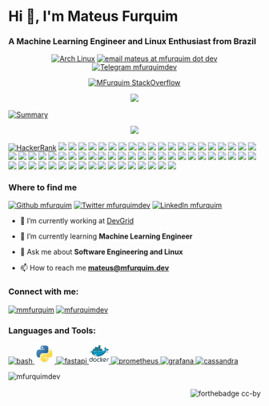 <!-- <div align="left"> -->
<!--   <a href="https://app.daily.dev/mfurquimdev" target="_blank"> -->
<!--     <img -->
<!--       src="https://github.com/mfurquim/mfurquim/blob/master/devcard.svg" -->
<!--       width="256" -->
<!--       align="right" -->
<!--       alt="Mateus Furquim's Dev Card" -->
<!--     /> -->
<!--   </a> -->
<!-- </div> -->

<h1>Hi 👋, I'm Mateus Furquim</h1>
<h3>A Machine Learning Engineer and Linux Enthusiast from Brazil</h3>

<div align='center'>

[![Arch Linux](https://img.shields.io/badge/Arch%20Linux-1793D1?logo=arch-linux&logoColor=eceff4&style=flat-square)](https://img.shields.io/badge/Arch%20Linux-1793D1?logo=arch-linux&logoColor=eceff4&style=flat-square)
[![email mateus at mfurquim dot dev](https://img.shields.io/badge/Gmail-D14836?style=flat-square&logo=gmail&logoColor=eceff4)](mailto:mateus@mfurquim.dev)
[![Telegram mfurquimdev](https://img.shields.io/badge/Telegram-2CA5E0?logo=telegram&style=flat-square&logoColor=eceff4)](https://t.me/mfurquimdev)

[![MFurquim StackOverflow](https://stackoverflow-badge.herokuapp.com/api/StackOverflowBadge/3832827)](https://stackoverflow.com/users/3832827/mfurquim)

<a href="https://github.com/mfurquim" alt="https://github.com/mfurquim">
<img src="https://img.shields.io/static/v1?style=for-the-badge&logoColor=ECEFF4&label=CREATED%20BY&labelColor=4C566A&message=mfurquimdev&color=2E3440">
</a>



<!-- # Languages -->
<!-- c -->
<!-- cplusplus -->
<!-- go -->
<!-- haskell -->
<!-- lua -->
<!-- python -->
<!-- r -->

<!-- # Infra -->
<!-- ansible -->
<!-- docker -->
<!-- grafana -->
<!-- jenkins -->
<!-- kubernetes -->
<!-- prometheus -->
<!-- rabbitmq -->
<!-- vagrant -->

<!-- pihole -->
<!-- amazonaws -->
<!-- heroku -->
<!-- digitalocean -->

<!-- # DB -->
<!-- apachecassandra -->
<!-- etcd -->
<!-- influxdb -->
<!-- mariadb -->
<!-- mysql -->
<!-- postgresql -->
<!-- redis -->
<!-- sqlite -->

<!-- # OS -->
<!-- archlinux -->
<!-- alacritty -->
<!-- brave -->
<!-- duckduckgo -->
<!-- gnu -->
<!-- linux -->
<!-- markdown -->
<!-- vim -->

<!-- wakatime https://wakatime.com/@mfurquim -->

<!-- wireshark -->
<!-- latex -->


<!-- googlesheets -->



<!-- # Software development process -->
<!-- git -->
<!-- github -->
<!-- gitlab -->
<!-- jira -->

<!-- # ML -->
<!-- dvc -->
<!-- jupyter -->
<!-- kaggle -->
<!-- numpy -->
<!-- pandas -->
<!-- pytorch -->
<!-- scikitlearn -->

<!-- # Utils -->
<!-- gnubash -->
<!-- less -->
<!-- curl -->


<!-- # Test -->
<!-- cucumber -->
<!-- selenium -->


<!-- gunicorn -->
<!-- apache -->
<!-- nginx -->

<!-- apachehadoop -->


<!-- # HW -->
<!-- arduino -->
<!-- raspberrypi -->


<!-- # Learning -->
<!-- khanacademy -->
<!-- pluralsight -->
<!-- skillshare -->
<!-- udacity -->

<!-- # Challanges -->
<!-- codeforces -->
<!-- codingame -->
<!-- codewars -->
<!-- exercism https://exercism.org/profiles/mfurquim -->
<!-- hackerrank -->
<!-- leetcode https://leetcode.com/mfurquim/ -->

<!-- # Backend -->
<!-- fastapi -->
<!-- flask -->
<!-- insomnia -->
<!-- postman -->

<!-- # Frontend -->
<!-- codepen -->
<!-- css3 -->
<!-- html5 -->


<!-- # Mobile -->
<!-- expo -->


<!-- # Design -->
<!-- aseprite -->
<!-- blender -->
<!-- canva -->
<!-- gimp -->
<!-- inkscape -->
<!-- krita -->
<!-- svg -->

<!-- # Link -->
<!-- biolink -->

<!-- # Donation -->
<!-- kofi -->
<!-- patreon -->
<!-- paypal -->
<!-- payoneer -->
<!-- pix -->

<!-- # Social Media -->
<!-- instagram -->
<!-- linkedin -->
<!-- telegram -->
<!-- twitter -->

<!-- # Game dev -->
<!-- itchdotio -->
<!-- unity -->

<!-- creativecommons -->
<!-- thingiverse -->

<!-- # CRM -->
<!-- hubspot -->

<!-- meetup https://www.meetup.com/members/127219162/ -->

<!-- slack -->

</div>

[![Summary](http://github-profile-summary-cards.vercel.app/api/cards/profile-details?username=mfurquim&theme=nord_dark)]()

<p align="center">
  <a href="https://skillicons.dev">
    <img src="https://skillicons.dev/icons?i=git,kubernetes,docker,c,vim" />
  </a>
</p>

[![HackerRank](https://img.shields.io/badge/-Hackerrank-2EC866?style=flat-square&logo=HackerRank&logoColor=eceff4)](https://www.hackerrank.com/mfurquim)
[![](https://img.shields.io/badge/Amazon_AWS-232F3E?style=flat-square&logo=amazon-aws&logoColor=eceff4)](https://img.shields.io/badge/Amazon_AWS-232F3E?style=flat-square&logo=amazon-aws&logoColor=eceff4)
[![](https://img.shields.io/badge/Amazon_AWS-FF9900?style=flat-square&logo=amazonaws&logoColor=eceff4)](https://img.shields.io/badge/Amazon_AWS-FF9900?style=flat-square&logo=amazonaws&logoColor=eceff4)
[![](https://img.shields.io/badge/Arch_Linux-1793D1?style=flat-square&logo=arch-linux&logoColor=eceff4)](https://img.shields.io/badge/Arch_Linux-1793D1?style=flat-square&logo=arch-linux&logoColor=eceff4)
[![](https://img.shields.io/badge/Brave-FF1B2D?style=flat-square&logo=Brave&logoColor=eceff4)](https://img.shields.io/badge/Brave-FF1B2D?style=flat-square&logo=Brave&logoColor=eceff4)
[![](https://img.shields.io/badge/C%2B%2B-00599C?style=flat-square&logo=c%2B%2B&logoColor=eceff4)](https://img.shields.io/badge/C%2B%2B-00599C?style=flat-square&logo=c%2B%2B&logoColor=eceff4)
[![](https://img.shields.io/badge/C-00599C?style=flat-square&logo=c&logoColor=eceff4)](https://img.shields.io/badge/C-00599C?style=flat-square&logo=c&logoColor=eceff4)
[![](https://img.shields.io/badge/CSS3-1572B6?style=flat-square&logo=css3&logoColor=eceff4)](https://img.shields.io/badge/CSS3-1572B6?style=flat-square&logo=css3&logoColor=eceff4)
[![](https://img.shields.io/badge/Cassandra-1287B1?style=flat-square&logo=apache%20cassandra&logoColor=eceff4)](https://img.shields.io/badge/Cassandra-1287B1?style=flat-square&logo=apache%20cassandra&logoColor=eceff4)
[![](https://img.shields.io/badge/Codecademy-FFF0E5?style=flat-square&logo=codecademy&logoColor=303347)](https://img.shields.io/badge/Codecademy-FFF0E5?style=flat-square&logo=codecademy&logoColor=303347)
[![](https://img.shields.io/badge/Codepen-000000?style=flat-square&logo=codepen&logoColor=eceff4)](https://img.shields.io/badge/Codepen-000000?style=flat-square&logo=codepen&logoColor=eceff4)
[![](https://img.shields.io/badge/Codewars-B1361E?style=flat-square&logo=Codewars&logoColor=eceff4)](https://img.shields.io/badge/Codewars-B1361E?style=flat-square&logo=Codewars&logoColor=eceff4)
[![](https://img.shields.io/badge/Coursera-0056D2?style=flat-square&logo=Coursera&logoColor=eceff4)](https://img.shields.io/badge/Coursera-0056D2?style=flat-square&logo=Coursera&logoColor=eceff4)
[![](https://img.shields.io/badge/Digital_Ocean-0080FF?style=flat-square&logo=DigitalOcean&logoColor=eceff4)](https://img.shields.io/badge/Digital_Ocean-0080FF?style=flat-square&logo=DigitalOcean&logoColor=eceff4)
[![](https://img.shields.io/badge/Flask-000000?style=flat-square&logo=flask&logoColor=eceff4)](https://img.shields.io/badge/Flask-000000?style=flat-square&logo=flask&logoColor=eceff4)
[![](https://img.shields.io/badge/GIT-E44C30?style=flat-square&logo=git&logoColor=eceff4)](https://img.shields.io/badge/GIT-E44C30?style=flat-square&logo=git&logoColor=eceff4)
[![](https://img.shields.io/badge/GNU%20Bash-4EAA25?style=flat-square&logo=GNU%20Bash&logoColor=eceff4)](https://img.shields.io/badge/GNU%20Bash-4EAA25?style=flat-square&logo=GNU%20Bash&logoColor=eceff4)
[![](https://img.shields.io/badge/GitLab-330F63?style=flat-square&logo=gitlab&logoColor=eceff4)](https://img.shields.io/badge/GitLab-330F63?style=flat-square&logo=gitlab&logoColor=eceff4)
[![](https://img.shields.io/badge/Go-00ADD8?style=flat-square&logo=go&logoColor=eceff4)](https://img.shields.io/badge/Go-00ADD8?style=flat-square&logo=go&logoColor=eceff4)
[![](https://img.shields.io/badge/Google%20Sheets-34A853?style=flat-square&logo=google-sheets&logoColor=eceff4)](https://img.shields.io/badge/Google%20Sheets-34A853?style=flat-square&logo=google-sheets&logoColor=eceff4)
[![](https://img.shields.io/badge/HTML5-E34F26?style=flat-square&logo=html5&logoColor=eceff4)](https://img.shields.io/badge/HTML5-E34F26?style=flat-square&logo=html5&logoColor=eceff4)
[![](https://img.shields.io/badge/Hashnode-2962FF?style=flat-square&logo=hashnode&logoColor=eceff4)](https://img.shields.io/badge/Hashnode-2962FF?style=flat-square&logo=hashnode&logoColor=eceff4)
[![](https://img.shields.io/badge/Heroku-430098?style=flat-square&logo=heroku&logoColor=eceff4)](https://img.shields.io/badge/Heroku-430098?style=flat-square&logo=heroku&logoColor=eceff4)
[![](https://img.shields.io/badge/InfluxDB-22ADF6?style=flat-square&logo=InfluxDB&logoColor=eceff4)](https://img.shields.io/badge/InfluxDB-22ADF6?style=flat-square&logo=InfluxDB&logoColor=eceff4)
[![](https://img.shields.io/badge/Inkscape-000000?style=flat-square&logo=Inkscape&logoColor=eceff4)](https://img.shields.io/badge/Inkscape-000000?style=flat-square&logo=Inkscape&logoColor=eceff4)
[![](https://img.shields.io/badge/Instagram-E4405F?style=flat-square&logo=instagram&logoColor=eceff4)](https://img.shields.io/badge/Instagram-E4405F?style=flat-square&logo=instagram&logoColor=eceff4)
[![](https://img.shields.io/badge/Itch.io-FA5C5C?style=flat-square&logo=itchdotio&logoColor=eceff4)](https://img.shields.io/badge/Itch.io-FA5C5C?style=flat-square&logo=itchdotio&logoColor=eceff4)
[![](https://img.shields.io/badge/Kaggle-20BEFF?style=flat-square&logo=Kaggle&logoColor=eceff4)](https://img.shields.io/badge/Kaggle-20BEFF?style=flat-square&logo=Kaggle&logoColor=eceff4)
[![](https://img.shields.io/badge/Khan%20Academy-14BF96?style=flat-square&logo=Khan%20Academy&logoColor=eceff4)](https://img.shields.io/badge/Khan%20Academy-14BF96?style=flat-square&logo=Khan%20Academy&logoColor=eceff4)
[![](https://img.shields.io/badge/Ko--fi-F16061?style=flat-square&logo=ko-fi&logoColor=eceff4)](https://img.shields.io/badge/Ko--fi-F16061?style=flat-square&logo=ko-fi&logoColor=eceff4)
[![](https://img.shields.io/badge/Liberapay-F6C915?style=flat-square&logo=liberapay&logoColor=black)](https://img.shields.io/badge/Liberapay-F6C915?style=flat-square&logo=liberapay&logoColor=black)
[![](https://img.shields.io/badge/MariaDB-003545?style=flat-square&logo=mariadb&logoColor=eceff4)](https://img.shields.io/badge/MariaDB-003545?style=flat-square&logo=mariadb&logoColor=eceff4)
[![](https://img.shields.io/badge/Markdown-000000?style=flat-square&logo=markdown&logoColor=eceff4)](https://img.shields.io/badge/Markdown-000000?style=flat-square&logo=markdown&logoColor=eceff4)
[![](https://img.shields.io/badge/Medium-12100E?style=flat-square&logo=medium&logoColor=eceff4)](https://img.shields.io/badge/Medium-12100E?style=flat-square&logo=medium&logoColor=eceff4)
[![](https://img.shields.io/badge/MySQL-00000F?style=flat-square&logo=mysql&logoColor=eceff4)](https://img.shields.io/badge/MySQL-00000F?style=flat-square&logo=mysql&logoColor=eceff4)
[![](https://img.shields.io/badge/MySQL-005C84?style=flat-square&logo=mysql&logoColor=eceff4)](https://img.shields.io/badge/MySQL-005C84?style=flat-square&logo=mysql&logoColor=eceff4)
[![](https://img.shields.io/badge/Notion-000000?style=flat-square&logo=notion&logoColor=eceff4)](https://img.shields.io/badge/Notion-000000?style=flat-square&logo=notion&logoColor=eceff4)
[![](https://img.shields.io/badge/Overleaf-47A141?style=flat-square&logo=Overleaf&logoColor=eceff4)](https://img.shields.io/badge/Overleaf-47A141?style=flat-square&logo=Overleaf&logoColor=eceff4)
[![](https://img.shields.io/badge/Patreon-F96854?style=flat-square&logo=patreon&logoColor=eceff4)](https://img.shields.io/badge/Patreon-F96854?style=flat-square&logo=patreon&logoColor=eceff4)
[![](https://img.shields.io/badge/Payoneer-D73F03?style=flat-square&logo=payoneer&logoColor=eceff4)](https://img.shields.io/badge/Payoneer-D73F03?style=flat-square&logo=payoneer&logoColor=eceff4)
[![](https://img.shields.io/badge/Pluralsight-F15B2A?style=flat-square&logo=Pluralsight&logoColor=eceff4)](https://img.shields.io/badge/Pluralsight-F15B2A?style=flat-square&logo=Pluralsight&logoColor=eceff4)
[![](https://img.shields.io/badge/PostgreSQL-316192?style=flat-square&logo=postgresql&logoColor=eceff4)](https://img.shields.io/badge/PostgreSQL-316192?style=flat-square&logo=postgresql&logoColor=eceff4)
[![](https://img.shields.io/badge/PostgreSQL-316192?style=flat-square&logo=postgresql&logoColor=eceff4)](https://img.shields.io/badge/PostgreSQL-316192?style=flat-square&logo=postgresql&logoColor=eceff4)
[![](https://img.shields.io/badge/Python-14354C?style=flat-square&logo=python&logoColor=eceff4)](https://img.shields.io/badge/Python-14354C?style=flat-square&logo=python&logoColor=eceff4)
[![](https://img.shields.io/badge/Python-3776AB?style=flat-square&logo=python&logoColor=eceff4)](https://img.shields.io/badge/Python-3776AB?style=flat-square&logo=python&logoColor=eceff4)
[![](https://img.shields.io/badge/R-276DC3?style=flat-square&logo=r&logoColor=eceff4)](https://img.shields.io/badge/R-276DC3?style=flat-square&logo=r&logoColor=eceff4)
[![](https://img.shields.io/badge/SQLite-07405E?style=flat-square&logo=sqlite&logoColor=eceff4)](https://img.shields.io/badge/SQLite-07405E?style=flat-square&logo=sqlite&logoColor=eceff4)
[![](https://img.shields.io/badge/Shell_Script-121011?style=flat-square&logo=gnu-bash&logoColor=eceff4)](https://img.shields.io/badge/Shell_Script-121011?style=flat-square&logo=gnu-bash&logoColor=eceff4)
[![](https://img.shields.io/badge/Spotify-1ED760?&style=flat-square&logo=spotify&logoColor=eceff4)](https://img.shields.io/badge/Spotify-1ED760?&style=flat-square&logo=spotify&logoColor=eceff4)
[![](https://img.shields.io/badge/Steam-000000?style=flat-square&logo=steam&logoColor=eceff4)](https://img.shields.io/badge/Steam-000000?style=flat-square&logo=steam&logoColor=eceff4)
[![](https://img.shields.io/badge/Stripe-626CD9?style=flat-square&logo=Stripe&logoColor=eceff4)](https://img.shields.io/badge/Stripe-626CD9?style=flat-square&logo=Stripe&logoColor=eceff4)
[![](https://img.shields.io/badge/Udacity-grey?style=flat-square&logo=udacity&logoColor=#5FCFEE)](https://img.shields.io/badge/Udacity-grey?style=flat-square&logo=udacity&logoColor=#5FCFEE)
[![](https://img.shields.io/badge/VIM-%2311AB00.svg?&style=flat-square&logo=vim&logoColor=eceff4)](https://img.shields.io/badge/VIM-%2311AB00.svg?&style=flat-square&logo=vim&logoColor=eceff4)
[![](https://img.shields.io/badge/alacritty-F46D01?style=flat-square&logo=alacritty&logoColor=eceff4)](https://img.shields.io/badge/alacritty-F46D01?style=flat-square&logo=alacritty&logoColor=eceff4)
[![](https://img.shields.io/badge/blender-%23F5792A.svg?style=flat-square&logo=blender&logoColor=eceff4)](https://img.shields.io/badge/blender-%23F5792A.svg?style=flat-square&logo=blender&logoColor=eceff4)
[![](https://img.shields.io/badge/coding%20ninjas-DD6620?style=flat-square&logo=codingninjas&logoColor=eceff4)](https://img.shields.io/badge/coding%20ninjas-DD6620?style=flat-square&logo=codingninjas&logoColor=eceff4)
[![](https://img.shields.io/badge/dev.to-0A0A0A?style=flat-square&logo=devdotto&logoColor=eceff4)](https://img.shields.io/badge/dev.to-0A0A0A?style=flat-square&logo=devdotto&logoColor=eceff4)
[![](https://img.shields.io/badge/freecodecamp-27273D?style=flat-square&logo=freecodecamp&logoColor=eceff4)](https://img.shields.io/badge/freecodecamp-27273D?style=flat-square&logo=freecodecamp&logoColor=eceff4)
[![](https://img.shields.io/badge/gimp-5C5543?style=flat-square&logo=gimp&logoColor=eceff4)](https://img.shields.io/badge/gimp-5C5543?style=flat-square&logo=gimp&logoColor=eceff4)
[![](https://img.shields.io/badge/picpay-21C25E?style=flat-square&logo=picpay&logoColor=eceff4)](https://img.shields.io/badge/picpay-21C25E?style=flat-square&logo=picpay&logoColor=eceff4)
[![](https://img.shields.io/badge/rabbitmq-%23FF6600.svg?&style=flat-square&logo=rabbitmq&logoColor=eceff4)](https://img.shields.io/badge/rabbitmq-%23FF6600.svg?&style=flat-square&logo=rabbitmq&logoColor=eceff4)
[![](https://img.shields.io/badge/redis-%23DD0031.svg?&style=flat-square&logo=redis&logoColor=eceff4)](https://img.shields.io/badge/redis-%23DD0031.svg?&style=flat-square&logo=redis&logoColor=eceff4)
[![](https://img.shields.io/badge/skill%20share-002333?style=flat-square&logo=skillshare&logoColor=eceff4)](https://img.shields.io/badge/skill%20share-002333?style=flat-square&logo=skillshare&logoColor=eceff4)



<!-- [![Vim](https://img.shields.io/badge/--019733?logo=vim)](https://www.vim.org/) -->
<!-- [![git](https://img.shields.io/badge/--F05032?logo=git&logoColor=eceff4)](http://git-scm.com/) -->
<!-- [![Open Source Love](https://badges.frapsoft.com/os/v2/open-source.svg?v=103)](https://github.com/ellerbrock/open-source-badges/) -->



<h3>Where to find me</h3>

[![Github mfurquim](https://img.shields.io/badge/-@mfurquim-100000?style=for-the-badge&logo=github&logoColor=eceff4)](https://github.com/mfurquim)
[![Twitter mfurquimdev](https://img.shields.io/badge/-@mfurquimdev-1DA1F2?style=for-the-badge&logo=twitter&logoColor=eceff4&link=https://twitter.com/mfurquimdev)](https://twitter.com/mfurquimdev)
[![LinkedIn mfurquim](https://img.shields.io/badge/-in/mmfurquim-0077B5?style=for-the-badge&logo=linkedin&logoColor=eceff4)](https://www.linkedin.com/in/mmfurquim/)
<!-- [![Telegram mfurquimdev](https://img.shields.io/badge/-t.me/mfurquimdev-2CA5E0?logo=telegram&style=for-the-badge&logoColor=eceff4)](https://t.me/mfurquimdev) -->



- 🔭 I’m currently working at [DevGrid](https://devgrid.co.uk/)

- 🌱 I’m currently learning **Machine Learning Engineer**

- 💬 Ask me about **Software Engineering and Linux**

- 📫 How to reach me **mateus@mfurquim.dev**





<h3 align="left">Connect with me:</h3>
<p align="left">

  <a href="https://linkedin.com/in/mmfurquim" target="blank"><img align="center" src="https://raw.githubusercontent.com/rahuldkjain/github-profile-readme-generator/master/src/images/icons/Social/linked-in-alt.svg" alt="mmfurquim" height="30" width="40" /></a>
  <a href="https://instagram.com/mfurquimdev" target="blank"><img align="center" src="https://raw.githubusercontent.com/rahuldkjain/github-profile-readme-generator/master/src/images/icons/Social/instagram.svg" alt="mfurquimdev" height="30" width="40" /></a>

<!--   <a href="https://codepen.io/mfurquim" target="blank"><img align="center" src="https://raw.githubusercontent.com/rahuldkjain/github-profile-readme-generator/master/src/images/icons/Social/codepen.svg" alt="mfurquim" height="30" width="40" /></a>

  <a href="https://dev.to/mfurquim" target="blank"><img align="center" src="https://raw.githubusercontent.com/rahuldkjain/github-profile-readme-generator/master/src/images/icons/Social/devto.svg" alt="mfurquim" height="30" width="40" /></a>

  <a href="https://twitter.com/mfurquimdev" target="blank"><img align="center" src="https://raw.githubusercontent.com/rahuldkjain/github-profile-readme-generator/master/src/images/icons/Social/twitter.svg" alt="mfurquimdev" height="30" width="40" /></a>

  <a href="https://stackoverflow.com/users/3832827" target="blank"><img align="center" src="https://raw.githubusercontent.com/rahuldkjain/github-profile-readme-generator/master/src/images/icons/Social/stack-overflow.svg" alt="3832827" height="30" width="40" /></a>

  <a href="https://kaggle.com/mfurquim" target="blank"><img align="center" src="https://raw.githubusercontent.com/rahuldkjain/github-profile-readme-generator/master/src/images/icons/Social/kaggle.svg" alt="mfurquim" height="30" width="40" /></a>

  <a href="https://hashnode.com/@mfurquimdev" target="blank"><img align="center" src="https://raw.githubusercontent.com/rahuldkjain/github-profile-readme-generator/master/src/images/icons/Social/hashnode.svg" alt="@mfurquimdev" height="30" width="40" /></a>

  <a href="https://medium.com/@mfurquimdev" target="blank"><img align="center" src="https://raw.githubusercontent.com/rahuldkjain/github-profile-readme-generator/master/src/images/icons/Social/medium.svg" alt="@mfurquimdev" height="30" width="40" /></a>

  <a href="https://www.hackerrank.com/mfurquim" target="blank"><img align="center" src="https://raw.githubusercontent.com/rahuldkjain/github-profile-readme-generator/master/src/images/icons/Social/hackerrank.svg" alt="mfurquim" height="30" width="40" /></a>

  <a href="https://codeforces.com/profile/mfurquim" target="blank"><img align="center" src="https://raw.githubusercontent.com/rahuldkjain/github-profile-readme-generator/master/src/images/icons/Social/codeforces.svg" alt="mfurquim" height="30" width="40" /></a>
 -->
</p>

<h3 align="left">Languages and Tools:</h3>
<p align="left">



  <a href="https://www.gnu.org/software/bash/" target="_blank" rel="noreferrer">
    <img src="https://www.vectorlogo.zone/logos/gnu_bash/gnu_bash-icon.svg" alt="bash" width="40" height="40"/>
  </a>

  <a href="https://www.python.org" target="_blank" rel="noreferrer">
    <img src="https://raw.githubusercontent.com/devicons/devicon/master/icons/python/python-original.svg" alt="python" width="40" height="40"/>
  </a>

  <a href="https://fastapi.tiangolo.com/" target="_blank" rel="noreferrer">
    <img src="https://seeklogo.com/images/F/fastapi-logo-541BAA112F-seeklogo.com.png" alt="fastapi" width="40" height="40"/>
  </a>




  <a href="https://www.docker.com/" target="_blank" rel="noreferrer">
    <img src="https://raw.githubusercontent.com/devicons/devicon/master/icons/docker/docker-original-wordmark.svg" alt="docker" width="40" height="40"/>
  </a>

  <a href="https://prometheus.io/" target="_blank" rel="noreferrer">
    <img src="https://upload.wikimedia.org/wikipedia/commons/3/38/Prometheus_software_logo.svg" alt="prometheus" width="40" height="40"/>
  </a>

  <a href="https://grafana.com" target="_blank" rel="noreferrer">
    <img src="https://www.vectorlogo.zone/logos/grafana/grafana-icon.svg" alt="grafana" width="40" height="40"/>
  </a>



  <a href="https://cassandra.apache.org/" target="_blank" rel="noreferrer">
    <img src="https://www.vectorlogo.zone/logos/apache_cassandra/apache_cassandra-icon.svg" alt="cassandra" width="40" height="40"/>
  </a>


<!--   <a href="https://www.cprogramming.com/" target="_blank" rel="noreferrer">
    <img src="https://raw.githubusercontent.com/devicons/devicon/master/icons/c/c-original.svg" alt="c" width="40" height="40"/>
  </a>

  <a href="https://www.w3schools.com/cpp/" target="_blank" rel="noreferrer">
    <img src="https://raw.githubusercontent.com/devicons/devicon/master/icons/cplusplus/cplusplus-original.svg" alt="cplusplus" width="40" height="40"/>
  </a>

  <a href="https://pandas.pydata.org/" target="_blank" rel="noreferrer">
    <img src="https://raw.githubusercontent.com/devicons/devicon/2ae2a900d2f041da66e950e4d48052658d850630/icons/pandas/pandas-original.svg" alt="pandas" width="40" height="40"/>
  </a>


  <a href="https://aws.amazon.com" target="_blank" rel="noreferrer">
    <img src="https://raw.githubusercontent.com/devicons/devicon/master/icons/amazonwebservices/amazonwebservices-original-wordmark.svg" alt="aws" width="40" height="40"/>
  </a>




  <a href="https://flask.palletsprojects.com/" target="_blank" rel="noreferrer">
    <img src="https://www.vectorlogo.zone/logos/pocoo_flask/pocoo_flask-icon.svg" alt="flask" width="40" height="40"/>
  </a>

  <a href="https://git-scm.com/" target="_blank" rel="noreferrer">
    <img src="https://www.vectorlogo.zone/logos/git-scm/git-scm-icon.svg" alt="git" width="40" height="40"/>
  </a>

  <a href="https://golang.org" target="_blank" rel="noreferrer">
    <img src="https://raw.githubusercontent.com/devicons/devicon/master/icons/go/go-original.svg" alt="go" width="40" height="40"/>
  </a>



  <a href="https://heroku.com" target="_blank" rel="noreferrer">
    <img src="https://www.vectorlogo.zone/logos/heroku/heroku-icon.svg" alt="heroku" width="40" height="40"/>
  </a>

  <a href="https://www.jenkins.io" target="_blank" rel="noreferrer">
    <img src="https://www.vectorlogo.zone/logos/jenkins/jenkins-icon.svg" alt="jenkins" width="40" height="40"/>
  </a>

  <a href="https://kubernetes.io" target="_blank" rel="noreferrer">
    <img src="https://www.vectorlogo.zone/logos/kubernetes/kubernetes-icon.svg" alt="kubernetes" width="40" height="40"/>
  </a>

  <a href="https://www.linux.org/" target="_blank" rel="noreferrer">
    <img src="https://raw.githubusercontent.com/devicons/devicon/master/icons/linux/linux-original.svg" alt="linux" width="40" height="40"/>
  </a>

  <a href="https://www.mysql.com/" target="_blank" rel="noreferrer">
    <img src="https://raw.githubusercontent.com/devicons/devicon/master/icons/mysql/mysql-original-wordmark.svg" alt="mysql" width="40" height="40"/>
  </a>


  <a href="https://www.postgresql.org" target="_blank" rel="noreferrer">
    <img src="https://raw.githubusercontent.com/devicons/devicon/master/icons/postgresql/postgresql-original-wordmark.svg" alt="postgresql" width="40" height="40"/>
  </a>

  <a href="https://postman.com" target="_blank" rel="noreferrer">
    <img src="https://www.vectorlogo.zone/logos/getpostman/getpostman-icon.svg" alt="postman" width="40" height="40"/>
  </a>


  <a href="https://pytorch.org/" target="_blank" rel="noreferrer">
    <img src="https://www.vectorlogo.zone/logos/pytorch/pytorch-icon.svg" alt="pytorch" width="40" height="40"/>
  </a>

  <a href="https://redis.io" target="_blank" rel="noreferrer">
    <img src="https://raw.githubusercontent.com/devicons/devicon/master/icons/redis/redis-original-wordmark.svg" alt="redis" width="40" height="40"/>
  </a>

  <a href="https://scikit-learn.org/" target="_blank" rel="noreferrer">
    <img src="https://upload.wikimedia.org/wikipedia/commons/0/05/Scikit_learn_logo_small.svg" alt="scikit_learn" width="40" height="40"/>
  </a>

  <a href="https://seaborn.pydata.org/" target="_blank" rel="noreferrer">
    <img src="https://seaborn.pydata.org/_images/logo-mark-lightbg.svg" alt="seaborn" width="40" height="40"/>
  </a>

  <a href="https://unity.com/" target="_blank" rel="noreferrer">
    <img src="https://www.vectorlogo.zone/logos/unity3d/unity3d-icon.svg" alt="unity" width="40" height="40"/>
  </a>

  <a href="https://www.vagrantup.com/" target="_blank" rel="noreferrer">
    <img src="https://www.vectorlogo.zone/logos/vagrantup/vagrantup-icon.svg" alt="vagrant" width="40" height="40"/>
  </a>
 -->
</p>

<p><a href="https://ko-fi.com/mfurquimdev"> <img align="left" src="https://cdn.ko-fi.com/cdn/kofi5.png?v=3" height="50" width="210" alt="mfurquimdev" /></a></p><br><br>
<!--
<p><img align="left" src="https://github-readme-stats.vercel.app/api/top-langs?username=mfurquim&show_icons=true&locale=en&layout=compact" alt="mfurquim" /></p>

<p>&nbsp;<img align="center" src="https://github-readme-stats.vercel.app/api?username=mfurquim&show_icons=true&locale=en" alt="mfurquim" /></p>

<p><img align="center" src="https://github-readme-streak-stats.herokuapp.com/?user=mfurquim&" alt="mfurquim" /></p> -->


<div align="left">

  <a href="https://creativecommons.org/licenses/by/4.0" target="_blank">
    <img
      src="http://ForTheBadge.com/images/badges/cc-by.svg"
      align="right"
      alt="forthebadge cc-by"
    />
  </a>
</div>

